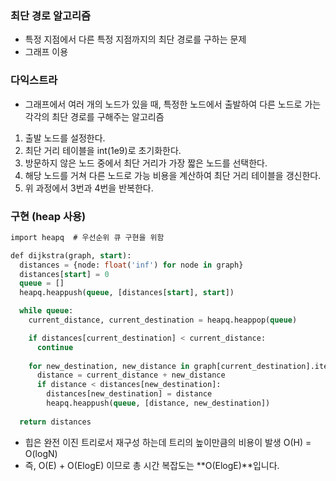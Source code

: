 ### 최단 경로 알고리즘

- 특정 지점에서 다른 특정 지점까지의 최단 경로를 구하는 문제
- 그래프 이용

### 다익스트라

- 그래프에서 여러 개의 노드가 있을 때, 특정한 노드에서 출발하여 다른 노드로 가는 각각의 최단 경로를 구해주는 알고리즘
1. 출발 노드를 설정한다.
2. 최단 거리 테이블을 int(1e9)로 초기화한다.
3. 방문하지 않은 노드 중에서 최단 거리가 가장 짧은 노드를 선택한다.
4. 해당 노드를 거쳐 다른 노드로 가능 비용을 계산하여 최단 거리 테이블을 갱신한다.
5. 위 과정에서 3번과 4번을 반복한다.

### 구현 (heap 사용)

```sql
import heapq  # 우선순위 큐 구현을 위함

def dijkstra(graph, start):
  distances = {node: float('inf') for node in graph}
  distances[start] = 0
  queue = []
  heapq.heappush(queue, [distances[start], start])

  while queue: 
    current_distance, current_destination = heapq.heappop(queue) 

    if distances[current_destination] < current_distance:  
      continue
    
    for new_destination, new_distance in graph[current_destination].items():
      distance = current_distance + new_distance  
      if distance < distances[new_destination]:  
        distances[new_destination] = distance
        heapq.heappush(queue, [distance, new_destination]) 
    
  return distances
```

- 힙은 완전 이진 트리로서 재구성 하는데 트리의 높이만큼의 비용이 발생 O(H) = O(logN)
- 즉, O(E) + O(ElogE) 이므로 총 시간 복잡도는 **O(ElogE)**입니다.
